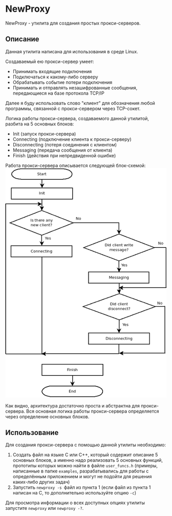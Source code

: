 # NewProxy

NewProxy - утилита для создания простых прокси-серверов.

## Описание

Данная утилита написана для использования в среде Linux.

Создаваемый ею прокси-сервер умеет:

* Принимать входящие подключения
* Подключаться к какому-либо серверу
* Обрабатывать событие потери подключения
* Принимать и отправлять незашифрованные сообщения, передающиеся на базе протокола TCP/IP

Далее я буду использовать слово "клиент" для обозначения любой программы, связанной с прокси-сервером через TCP-сокет.

Логика работы прокси-сервера, создаваемого данной утилитой, разбита на 5 основных блоков:

* Init (запуск прокси-сервера)
* Connecting (подключение клиента к прокси-серверу)
* Disconnecting (потеря соединения с клиентом)
* Messaging (передача сообщения от клиента)
* Finish (действия при непредвиденной ошибке)

Работа прокси-сервера описывается следующей блок-схемой:
![](https://raw.githubusercontent.com/SergeyKuz1001/NewProxy/5e5255660f673f226fb63bead6c4a4b8fde22a66/architecture.png)

Как видно, архитектура достаточно проста и абстрактна для прокси-сервера. Вся основная логика работы прокси-сервера
определяется через определение основных блоков.

## Использование

Для создания прокси-сервера с помощью данной утилиты необходимо:

1. Создать файл на языке C или C++, который содержит описание 5 основных блоков, а именно надо реализовать 5 основных функций,
   прототипы которых можно найти в файле `user_funcs.h` (примеры, написанные в папке `examples`, разрабатывались для работы
   с определённым приложением и могут не подойти для решения каких-либо других задач)
2. Запустить `newproxy -s `файл из пункта 1 (если файл из пункта 1 написан на C, то дополнительно используйте опцию `-c`)

Для просмотра информации о всех доступных опциях утилиты запустите `newproxy` или `newproxy -?`.
